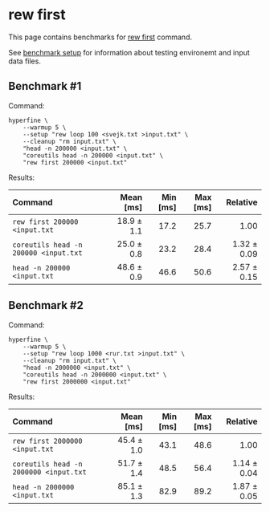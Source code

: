 # rew first

This page contains benchmarks for [rew first](../reference/rew-first.md) command.

See [benchmark setup](./setup.md) for information about testing environemt and input data files.

## Benchmark #1

Command:

```shell
hyperfine \
    --warmup 5 \
    --setup "rew loop 100 <svejk.txt >input.txt" \
    --cleanup "rm input.txt" \
    "head -n 200000 <input.txt" \
    "coreutils head -n 200000 <input.txt" \
    "rew first 200000 <input.txt"
```

Results:

| Command | Mean [ms] | Min [ms] | Max [ms] | Relative |
|:---|---:|---:|---:|---:|
| `rew first 200000 <input.txt` | 18.9 ± 1.1 | 17.2 | 25.7 | 1.00 |
| `coreutils head -n 200000 <input.txt` | 25.0 ± 0.8 | 23.2 | 28.4 | 1.32 ± 0.09 |
| `head -n 200000 <input.txt` | 48.6 ± 0.9 | 46.6 | 50.6 | 2.57 ± 0.15 |

## Benchmark #2

Command:

```shell
hyperfine \
    --warmup 5 \
    --setup "rew loop 1000 <rur.txt >input.txt" \
    --cleanup "rm input.txt" \
    "head -n 2000000 <input.txt" \
    "coreutils head -n 2000000 <input.txt" \
    "rew first 2000000 <input.txt"
```

Results:

| Command | Mean [ms] | Min [ms] | Max [ms] | Relative |
|:---|---:|---:|---:|---:|
| `rew first 2000000 <input.txt` | 45.4 ± 1.0 | 43.1 | 48.6 | 1.00 |
| `coreutils head -n 2000000 <input.txt` | 51.7 ± 1.4 | 48.5 | 56.4 | 1.14 ± 0.04 |
| `head -n 2000000 <input.txt` | 85.1 ± 1.3 | 82.9 | 89.2 | 1.87 ± 0.05 |

